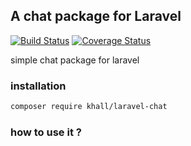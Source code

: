## A chat package for Laravel

[![Build Status](https://travis-ci.org/khall212/laravel-chat.svg?branch=master)](https://travis-ci.org/khall212/laravel-chat) [![Coverage Status](https://coveralls.io/repos/github/khall212/laravel-chat/badge.svg?branch=master)](https://coveralls.io/github/khall212/laravel-chat?branch=master)

simple chat package for laravel

### installation


```bash
composer require khall/laravel-chat
```

### how to use it ?


